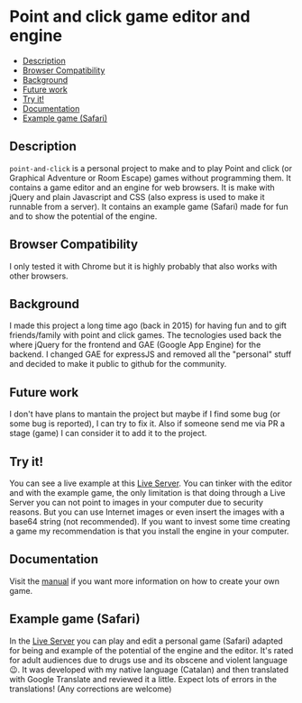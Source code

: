 # Point and click game editor and engine

- [Description](#description)
- [Browser Compatibility](#browser-compatibility)
- [Background](#background)
- [Future work](#future-work)
- [Try it!](#try-it)
- [Documentation](#documentation)
- [Example game (Safari)](#example-game-safari)

## Description

`point-and-click` is a personal project to make and to play Point and click (or Graphical Adventure or Room Escape) games without programming them. It contains a game editor and an engine for web browsers. It is make with jQuery and plain Javascript and CSS (also express is used to make it runnable from a server).
It contains an example game (Safari) made for fun and to show the potential of the engine.

## Browser Compatibility

I only tested it with Chrome but it is highly probably that also works with other browsers.

## Background

I made this project a long time ago (back in 2015) for having fun and to gift friends/family with point and click games. The tecnologies used back the where jQuery for the frontend and GAE (Google App Engine) for the backend. I changed GAE for expressJS and removed all the "personal" stuff and decided to make it public to github for the community.

## Future work

I don't have plans to mantain the project but maybe if I find some bug (or some bug is reported), I can try to fix it. Also if someone send me via PR a stage (game) I can consider it to add it to the project.

## Try it!

You can see a live example at this [Live Server](https://point-and-click.onrender.com/). You can tinker with the editor and with the example game, the only limitation is that doing through a Live Server you can not point to images in your computer due to security reasons. But you can use Internet images or even insert the images with a base64 string (not recommended). If you want to invest some time creating a game my recommendation is that you install the engine in your computer.

## Documentation

Visit the [manual](docs/manual.md) if you want more information on how to create your own game.

## Example game (Safari)

In the [Live Server](https://point-and-click.onrender.com/) you can play and edit a personal game (Safari) adapted for being and example of the potential of the engine and the editor. It's rated for adult audiences due to drugs use and its obscene and violent language :wink:. It was developed with my native language (Catalan) and then translated with Google Translate and reviewed it a little. Expect lots of errors in the translations! (Any corrections are welcome)
